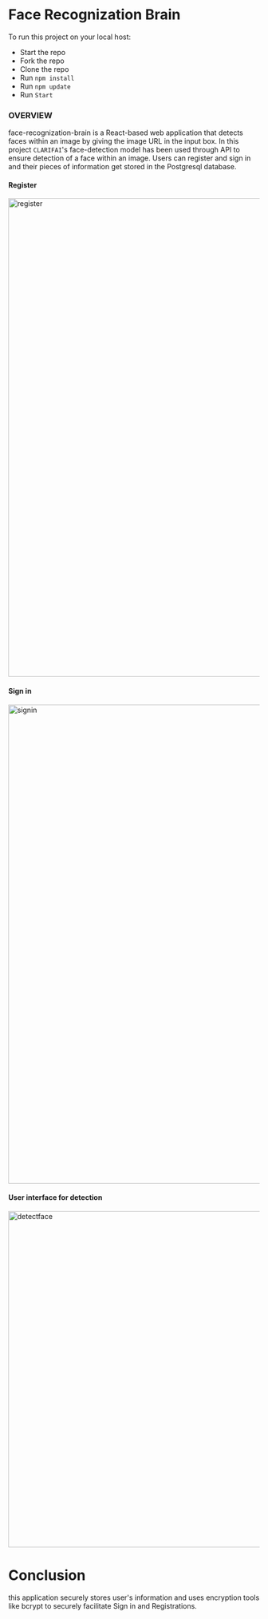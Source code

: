 # Face Recognization Brain

To run this project on your local host:

- Start the repo
- Fork the repo
- Clone the repo
- Run `npm install`
- Run `npm update`
- Run `Start`

### OVERVIEW
face-recognization-brain is a React-based web application that detects faces within an image by giving the image URL in the input box.
In this project `CLARIFAI`'s face-detection model has been used through API to ensure detection of a face within an image.
Users can register and sign in and their pieces of information get stored in the Postgresql database.

#### Register

<img width="959" alt="register" src="https://github.com/baafbass/face-recognization-brain/assets/98693906/ea44eadc-84e6-4c52-bd73-606ab330832d">

#### Sign in

<img width="960" alt="signin" src="https://github.com/baafbass/face-recognization-brain/assets/98693906/cd784fe3-228b-4364-a64c-1704b91f1f83">

#### User interface for detection

<img width="674" alt="detectface" src="https://github.com/baafbass/face-recognization-brain/assets/98693906/f55bf82a-0b41-453c-bea7-62395c32d3ba">

# Conclusion

this application securely stores user's information and uses encryption tools like bcrypt to securely facilitate Sign in and Registrations.


